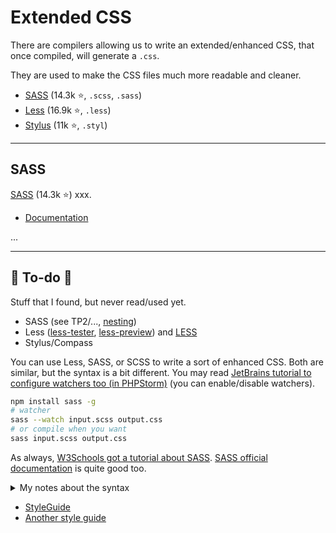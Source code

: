 # Extended CSS

<div class="row row-cols-md-2"><div>

There are compilers allowing us to write an extended/enhanced CSS, that once compiled, will generate a `.css`.

They are used to make the CSS files much more readable and cleaner.
</div><div class="align-self-center">

* [SASS](https://github.com/sass/sass) (14.3k ⭐, `.scss`, `.sass`)
* [Less](https://github.com/less/less.js) (16.9k ⭐, `.less`)
* [Stylus](https://github.com/stylus/stylus) (11k ⭐, `.styl`)
</div></div>

<hr class="sep-both">

## SASS

<div class="row row-cols-md-2"><div>

[SASS](https://github.com/sass/sass) (14.3k ⭐) xxx.

* [Documentation](https://sass-lang.com/documentation/)
</div><div>

...
</div></div>


<hr class="sep-both">

## 👻 To-do 👻

Stuff that I found, but never read/used yet.

<div class="row row-cols-md-2"><div>

* SASS (see TP2/..., [nesting](https://markdotto.com/2015/07/20/css-nesting/))
* Less ([less-tester](https://www.lesstester.com/), [less-preview](http://lesscss.org/less-preview/)) and [LESS](https://lesscss.org/)
* Stylus/Compass

You can use Less, SASS, or SCSS to write a sort of enhanced CSS. Both are similar, but the syntax is a bit different. You may read [JetBrains tutorial to configure watchers too (in PHPStorm)](https://www.jetbrains.com/help/phpstorm/transpiling-sass-less-and-scss-to-css.html#ws_sass_less_scss_syntax_highlighting) (you can enable/disable watchers).

```bash
npm install sass -g 
# watcher
sass --watch input.scss output.css
# or compile when you want
sass input.scss output.css
```

As always, [W3Schools got a tutorial about SASS](https://www.w3schools.com/sass/default.php). [SASS official documentation](https://sass-lang.com/guide) is quite good too.
</div><div>


<details class="details-border">
<summary>My notes about the syntax</summary>
<br>

<table class="table table-bordered table-striped border-dark">
<tr>
<td><b>Variables</b></td>
<td>

```scss
$name: #d41;
p { color: $name; }
```
</td>
</tr>

<tr>
<td><b>Inheritance</b></td>
<td>

```scss
p { }
p.red { @extend p; }
```
</td>
</tr>

<tr>
<td><b>Nested tags</b></td>
<td>

```scss
p { 
  color: #d41;
  span { color: #fc3; }
  &:hover { color: #0a53be; }
  :hover { color: #0a53be; }
}
```
</td>
</tr>

<tr>
<td><b>Mixin</b> (functions)</td>
<td>

```scss
@mixin some-mixin {}
.button { @include some-mixin; }

@mixin padding-x ($value) { padding-left: $value; padding-right: $value; }
.button { @include padding-x(1rem); }

// you can also declare rules inside a mixing
// or variables, or give default value to arguments
@mixin some-mixin2 ($val: 0px) {}

// you can call it anywhere
@include theme("dark", ...);
```
</td>
</tr>
<tr>
<td><b>Statements</b></td>
<td>

```scss
@if $value == something {} @else if /* ... */ {} @else {}
//ternary: if($value == something, 'if_true', 'if_false')
@each $i in value1, value1  { .#{i} {} }
// 12 included (=>through)
@for $i from 0 through 12 {}
@while $i <= 12 { $i: $i + 1; }
```
</td>
</tr>

<tr>
<td><b>Functions</b></td>
<td>

```scss
// mix 50% of color 1 and 100-50% of color2
mix(color1, color2, 50%)
lighten(color, 50%)
darken(color, 50%)
opacity(color, 0.5)
```
</td>
</tr>
<tr>
<td><b>Breaking into files</b></td>
<td>You can split a SCSS into files=modules, the modules are starting with a <code>_module.scss</code>. Then, in the main file, use

<pre class="language-scss"><code>@import 'module'</code></pre> (or @use)
</td>
</tr>

</table>
</details>

* [StyleGuide](https://www.toptal.com/css/sass-mixins-keep-your-stylesheets-dry)
* [Another style guide](https://www.toptal.com/front-end/sass-style-guide-a-sass-tutorial-on-how-to-write-better-css-code)
</div></div>